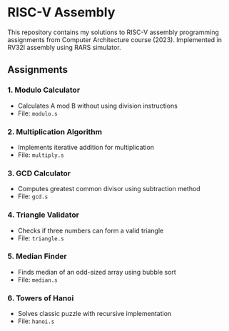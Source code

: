 # RISC-V Assembly

This repository contains my solutions to RISC-V assembly programming assignments from Computer Architecture course (2023). Implemented in RV32I assembly using RARS simulator.

## Assignments

### 1. Modulo Calculator
- Calculates A mod B without using division instructions
- File: `modulo.s`

### 2. Multiplication Algorithm
- Implements iterative addition for multiplication
- File: `multiply.s`

### 3. GCD Calculator
- Computes greatest common divisor using subtraction method
- File: `gcd.s`

### 4. Triangle Validator
- Checks if three numbers can form a valid triangle
- File: `triangle.s`

### 5. Median Finder
- Finds median of an odd-sized array using bubble sort
- File: `median.s`

### 6. Towers of Hanoi
- Solves classic puzzle with recursive implementation
- File: `hanoi.s`

